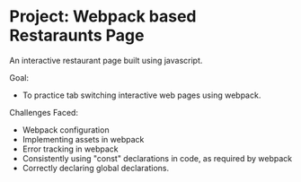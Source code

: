 # Project: Webpack based Restaraunts Page

An interactive restaurant page built using javascript.

Goal:
- To practice tab switching interactive web pages using webpack.

Challenges Faced:
- Webpack configuration
- Implementing assets in webpack
- Error tracking in webpack
- Consistently using "const" declarations in code, as required by webpack
- Correctly declaring global declarations.

